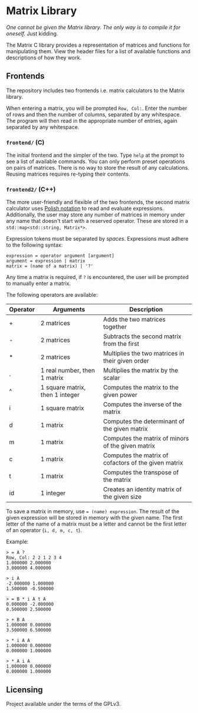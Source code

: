 # Matrix Library

*One cannot be given the Matrix library. The only way is to compile it for oneself.* Just kidding.

The Matrix C library provides a representation of matrices and functions for manipulating them. View the header files for a list of available functions and descriptions of how they work.

## Frontends

The repository includes two frontends i.e. matrix calculators to the Matrix library.

When entering a matrix, you will be prompted `Row, Col:`. Enter the number of rows and then the number of columns, separated by any whitespace. The program will then read in the appropriate number of entries, again separated by any whitespace.

### `frontend/` (C)

The initial frontend and the simpler of the two. Type `help` at the prompt to see a list of available commands. You can only perform preset operations on pairs of matrices. There is no way to store the result of any calculations. Reusing matrices requires re-typing their contents.

### `frontend2/` (C++)

The more user-friendly and flexible of the two frontends, the second matrix calculator uses [Polish notation](https://en.wikipedia.org/wiki/Polish_notation) to read and evaluate expressions. Additionally, the user may store any number of matrices in memory under any name that doesn't start with a reserved operator. These are stored in a `std::map<std::string, Matrix*>`.

Expression tokens must be separated by *spaces*. Expressions must adhere to the following syntax:

```
expression = operator argument [argument]
argument = expression | matrix
matrix = (name of a matrix) | '?'
```

Any time a matrix is required, if `?` is encountered, the user will be prompted to manually enter a matrix.

The following operators are available:

| Operator | Arguments | Description |
| --- | --- | --- |
| + | 2 matrices | Adds the two matrices together |
| - | 2 matrices | Subtracts the second matrix from the first |
| * | 2 matrices | Multiplies the two matrices in their given order |
| . | 1 real number, then 1 matrix | Multiplies the matrix by the scalar |
| ^ | 1 square matrix, then 1 integer | Computes the matrix to the given power |
| i | 1 square matrix | Computes the inverse of the matrix |
| d | 1 matrix | Computes the determinant of the given matrix |
| m | 1 matrix | Computes the matrix of minors of the given matrix |
| c | 1 matrix | Computes the matrix of cofactors of the given matrix |
| t | 1 matrix | Computes the transpose of the matrix |
| id | 1 integer | Creates an identity matrix of the given size |

To save a matrix in memory, use `= (name) expression`. The result of the given expression will be stored in memory with the given name. The first letter of the name of a matrix must be a letter and cannot be the first letter of an operator (`i, d, m, c, t`).

Example:

```
> = A ?
Row, Col: 2 2 1 2 3 4
1.000000 2.000000
3.000000 4.000000

> i A
-2.000000 1.000000
1.500000 -0.500000

> = B * i A t A
0.000000 -2.000000
0.500000 2.500000

> + B A
1.000000 0.000000
3.500000 6.500000

> * i A A
1.000000 0.000000
0.000000 1.000000

> * A i A
1.000000 0.000000
0.000000 1.000000
```

## Licensing

Project available under the terms of the GPLv3.
